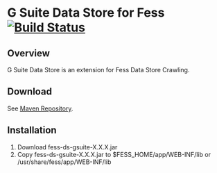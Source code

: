 G Suite Data Store for Fess [![Build Status](https://travis-ci.org/codelibs/fess-ds-gsuite.svg?branch=master)](https://travis-ci.org/codelibs/fess-ds-gsuite)
==========================

## Overview

G Suite Data Store is an extension for Fess Data Store Crawling.

## Download

See [Maven Repository](http://central.maven.org/maven2/org/codelibs/fess/fess-ds-gsuite/).

## Installation

1. Download fess-ds-gsuite-X.X.X.jar
2. Copy fess-ds-gsuite-X.X.X.jar to $FESS\_HOME/app/WEB-INF/lib or /usr/share/fess/app/WEB-INF/lib

